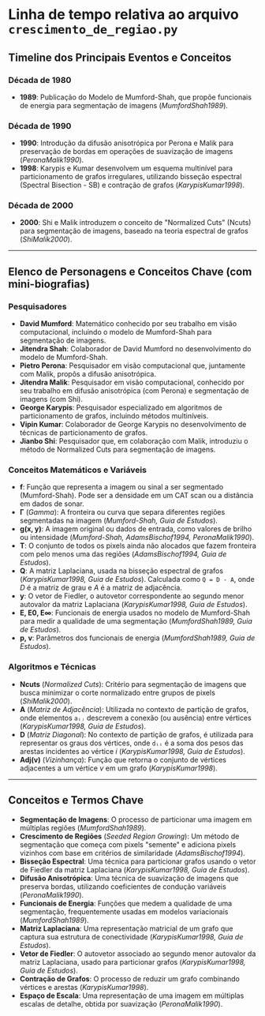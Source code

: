 # Linha de tempo relativa ao arquivo `crescimento_de_regiao.py`

## Timeline dos Principais Eventos e Conceitos

### Década de 1980
- **1989**: Publicação do Modelo de Mumford-Shah, que propõe funcionais de energia para segmentação de imagens (*MumfordShah1989*).

### Década de 1990
- **1990**: Introdução da difusão anisotrópica por Perona e Malik para preservação de bordas em operações de suavização de imagens (*PeronaMalik1990*).
- **1998**: Karypis e Kumar desenvolvem um esquema multinível para particionamento de grafos irregulares, utilizando bisseção espectral (Spectral Bisection - SB) e contração de grafos (*KarypisKumar1998*).

### Década de 2000
- **2000**: Shi e Malik introduzem o conceito de "Normalized Cuts" (Ncuts) para segmentação de imagens, baseado na teoria espectral de grafos (*ShiMalik2000*).

---

## Elenco de Personagens e Conceitos Chave (com mini-biografias)

### Pesquisadores

- **David Mumford**: Matemático conhecido por seu trabalho em visão computacional, incluindo o modelo de Mumford-Shah para segmentação de imagens.
- **Jitendra Shah**: Colaborador de David Mumford no desenvolvimento do modelo de Mumford-Shah.
- **Pietro Perona**: Pesquisador em visão computacional que, juntamente com Malik, propôs a difusão anisotrópica.
- **Jitendra Malik**: Pesquisador em visão computacional, conhecido por seu trabalho em difusão anisotrópica (com Perona) e segmentação de imagens (com Shi).
- **George Karypis**: Pesquisador especializado em algoritmos de particionamento de grafos, incluindo métodos multiníveis.
- **Vipin Kumar**: Colaborador de George Karypis no desenvolvimento de técnicas de particionamento de grafos.
- **Jianbo Shi**: Pesquisador que, em colaboração com Malik, introduziu o método de Normalized Cuts para segmentação de imagens.

### Conceitos Matemáticos e Variáveis

- **f**: Função que representa a imagem ou sinal a ser segmentado (Mumford-Shah). Pode ser a densidade em um CAT scan ou a distância em dados de sonar.
- **Γ** (*Gamma*): A fronteira ou curva que separa diferentes regiões segmentadas na imagem (*Mumford-Shah, Guia de Estudos*).
- **g(x, y)**: A imagem original ou dados de entrada, como valores de brilho ou intensidade (*Mumford-Shah, AdamsBischof1994, PeronaMalik1990*).
- **T**: O conjunto de todos os pixels ainda não alocados que fazem fronteira com pelo menos uma das regiões (*AdamsBischof1994, Guia de Estudos*).
- **Q**: A matriz Laplaciana, usada na bisseção espectral de grafos (*KarypisKumar1998, Guia de Estudos*). Calculada como `Q = D - A`, onde *D* é a matriz de grau e *A* é a matriz de adjacência.
- **y**: O vetor de Fiedler, o autovetor correspondente ao segundo menor autovalor da matriz Laplaciana (*KarypisKumar1998, Guia de Estudos*).
- **E, E0, E∞**: Funcionais de energia usados no modelo de Mumford-Shah para medir a qualidade de uma segmentação (*MumfordShah1989, Guia de Estudos*).
- **p, v**: Parâmetros dos funcionais de energia (*MumfordShah1989, Guia de Estudos*).

### Algoritmos e Técnicas

- **Ncuts** (*Normalized Cuts*): Critério para segmentação de imagens que busca minimizar o corte normalizado entre grupos de pixels (*ShiMalik2000*).
- **A** (*Matriz de Adjacência*): Utilizada no contexto de partição de grafos, onde elementos `aᵢⱼ` descrevem a conexão (ou ausência) entre vértices (*KarypisKumar1998, Guia de Estudos*).
- **D** (*Matriz Diagonal*): No contexto de partição de grafos, é utilizada para representar os graus dos vértices, onde `dᵢᵢ` é a soma dos pesos das arestas incidentes ao vértice *i* (*KarypisKumar1998, Guia de Estudos*).
- **Adj(v)** (*Vizinhança*): Função que retorna o conjunto de vértices adjacentes a um vértice *v* em um grafo (*KarypisKumar1998*).

---

## Conceitos e Termos Chave

- **Segmentação de Imagens**: O processo de particionar uma imagem em múltiplas regiões (*MumfordShah1989*).
- **Crescimento de Regiões** (*Seeded Region Growing*): Um método de segmentação que começa com pixels "semente" e adiciona pixels vizinhos com base em critérios de similaridade (*AdamsBischof1994*).
- **Bisseção Espectral**: Uma técnica para particionar grafos usando o vetor de Fiedler da matriz Laplaciana (*KarypisKumar1998, Guia de Estudos*).
- **Difusão Anisotrópica**: Uma técnica de suavização de imagens que preserva bordas, utilizando coeficientes de condução variáveis (*PeronaMalik1990*).
- **Funcionais de Energia**: Funções que medem a qualidade de uma segmentação, frequentemente usadas em modelos variacionais (*MumfordShah1989*).
- **Matriz Laplaciana**: Uma representação matricial de um grafo que captura sua estrutura de conectividade (*KarypisKumar1998, Guia de Estudos*).
- **Vetor de Fiedler**: O autovetor associado ao segundo menor autovalor da matriz Laplaciana, usado para particionar grafos (*KarypisKumar1998, Guia de Estudos*).
- **Contração de Grafos**: O processo de reduzir um grafo combinando vértices e arestas (*KarypisKumar1998*).
- **Espaço de Escala**: Uma representação de uma imagem em múltiplas escalas de detalhe, obtida por suavização (*PeronaMalik1990*).